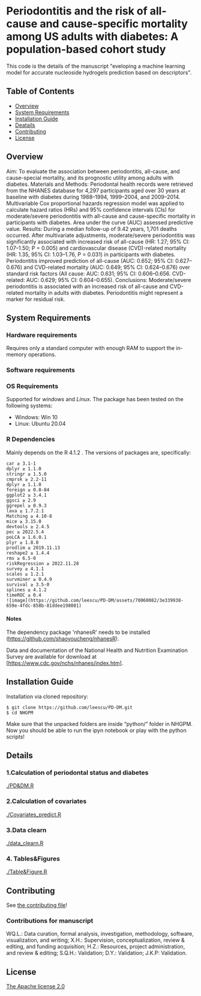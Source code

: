Periodontitis and the risk of all-cause and cause-specific mortality among US adults with diabetes: A population-based cohort study
==============================

This code is the details of the manuscript "eveloping a machine learning model for accurate nucleoside hydrogels prediction based on descriptors".


## Table of Contents

- [Overview](#overview)
- [System Requirements](#system-requirements)
- [Installation Guide](#installation-guide)
- [Deatails](#details)
- [Contributing](#contributing)
- [License](#license)
 
## Overview

Aim: To evaluate the association between periodontitis, all-cause, and cause-special mortality, and its prognostic utility among adults with diabetes. 
Materials and Methods: Periodontal health records were retrieved from the NHANES database for 4,297 participants aged over 30 years at baseline with diabetes during 1988–1994, 1999–2004, and 2009–2014. Multivariable Cox proportional hazards regression model was applied to calculate hazard ratios (HRs) and 95% confidence intervals (CIs) for moderate/severe periodontitis with all-cause and cause-specific mortality in participants with diabetes. Area under the curve (AUC) assessed predictive value.
Results: During a median follow-up of 9.42 years, 1,701 deaths occurred. After multivariate adjustments, moderate/severe periodontitis was significantly associated with increased risk of all-cause (HR: 1.27; 95% CI: 1.07–1.50; P = 0.005) and cardiovascular disease (CVD)-related mortality (HR: 1.35, 95% CI: 1.03–1.76, P = 0.031) in participants with diabetes. Periodontitis improved prediction of all-cause (AUC: 0.652; 95% CI: 0.627–0.676) and CVD-related mortality (AUC: 0.649; 95% CI: 0.624–0.676) over standard risk factors (All cause: AUC: 0.631; 95% CI: 0.606–0.656. CVD-related: AUC: 0.629; 95% CI: 0.604–0.655).
Conclusions: Moderate/severe periodontitis is associated with an increased risk of all-cause and CVD-related mortality in adults with diabetes. Periodontitis might represent a marker for residual risk.


## System Requirements
### Hardware requirements
Requires only a standard computer with enough RAM to support the in-memory operations.

### Software requirements
### OS Requirements
Supported for *windows* and *Linux*. The package has been tested on the following systems:
+ Windows: Win 10
+ Linux: Ubuntu 20.04

### R Dependencies
Mainly depends on the R 4.1.2  . The versions of packages are, specifically:

```
car ≥ 3.1-1
dplyr ≥ 1.1.0
stringr ≥ 1.5.0
cmprsk ≥ 2.2-11
dplyr ≥ 1.1.0
foreign ≥ 0.8-84
ggplot2 ≥ 3.4.1
ggsci ≥ 2.9
ggrepel ≥ 0.9.3
lava ≥ 1.7.2.1
Matching ≥ 4.10-8
mice ≥ 3.15.0
devtools ≥ 2.4.5
pec ≥ 2022.5.4
poLCA ≥ 1.6.0.1
plyr ≥ 1.8.8
prodlim ≥ 2019.11.13
reshape2 ≥ 1.4.4
rms ≥ 6.5-0
riskRegression ≥ 2022.11.28
survey ≥ 4.1.1
scales ≥ 1.2.1
survminer ≥ 0.4.9
survival ≥ 3.5-0
splines ≥ 4.1.2
timeROC ≥ 0.4
![image](https://github.com/leescu/PD-DM/assets/70060082/3e339938-659e-4fdc-858b-81ddee198081)

```
#### Notes


The dependency package 'nhanesR' needs to be installed (https://github.com/shaoyoucheng/nhanesR).

Data and documentation of the National Health and Nutrition Examination Survey are available for download at [https://www.cdc.gov/nchs/nhanes/index.htm].


## Installation Guide

Installation via cloned repository:

```
$ git clone https://github.com/leescu/PD-DM.git
$ cd NHGPM
```
Make sure that the unpacked folders are inside “python/” folder in NHGPM. Now you should be able to run the ipyn notebook or play with the python scripts!

## Details

### 1.Calculation of periodontal status and diabetes

[./PD&DM.R](https://github.com/leescu/PD-DM/blob/main/PD%26DM.R)

### 2.Calculation of covariates

[./Covariates_predict.R](https://github.com/leescu/PD-DM/blob/main/Covariates_predict.R)

 
### 3.Data clearn

[./data_clearn.R](https://github.com/leescu/PD-DM/blob/main/data_clearn.R)


### 4. Tables&Figures

[./Table&Figure.R](https://github.com/leescu/PD-DM/blob/main/Table%26Figure.R)

## Contributing

See [the contributing file](CONTRIBUTING.md)!

### Contributions for manuscript
WQ.L.: Data curation, formal analysis, investigation, methodology, software, visualization, and writing; X.H.: Supervision, conceptualization, review & editing, and funding acquisition; H.Z.: Resources, project administration, and review & editing; S.Q.H.: Validation; D.Y.: Validation; J.K.P: Validation.

## License

[The Apache license 2.0](LICENCE.md)
